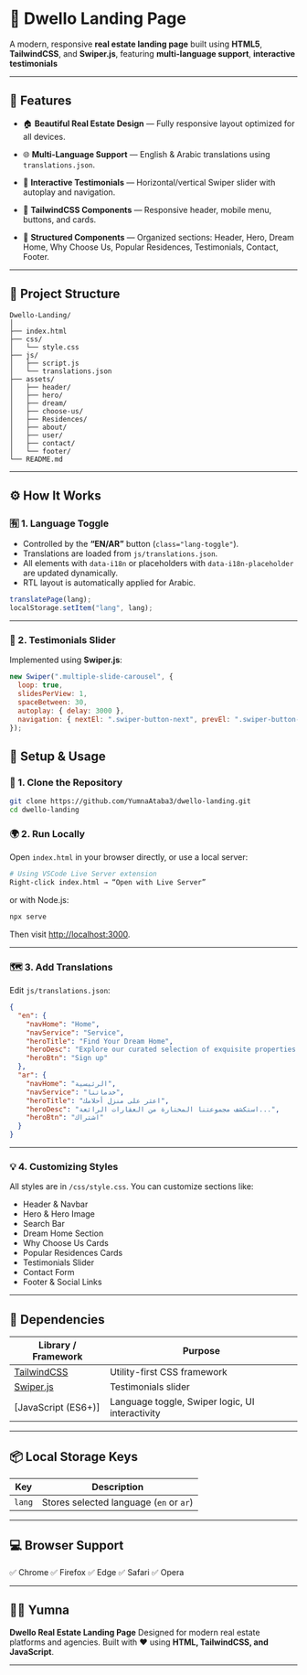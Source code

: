
# 🏡 Dwello Landing Page

A modern, responsive **real estate landing page** built using **HTML5**, **TailwindCSS**, and **Swiper.js**, featuring **multi-language support**, **interactive testimonials**

---

## 🚀 Features

* 🏠 **Beautiful Real Estate Design** — Fully responsive layout optimized for all devices.
* 🌐 **Multi-Language Support** — English & Arabic translations using `translations.json`.

* 💬 **Interactive Testimonials** — Horizontal/vertical Swiper slider with autoplay and navigation.
* 🧭 **TailwindCSS Components** — Responsive header, mobile menu, buttons, and cards.

* 🧩 **Structured Components** — Organized sections: Header, Hero, Dream Home, Why Choose Us, Popular Residences, Testimonials, Contact, Footer.

---

## 🧠 Project Structure

```
Dwello-Landing/
│
├── index.html
├── css/
│   └── style.css
├── js/
│   ├── script.js
│   └── translations.json
├── assets/
│   ├── header/
│   ├── hero/
│   ├── dream/
│   ├── choose-us/
│   ├── Residences/
│   ├── about/
│   ├── user/
│   ├── contact/
│   └── footer/
└── README.md
```

---

## ⚙️ How It Works

### 🈶 1. Language Toggle

* Controlled by the **“EN/AR”** button (`class="lang-toggle"`).
* Translations are loaded from `js/translations.json`.
* All elements with `data-i18n` or placeholders with `data-i18n-placeholder` are updated dynamically.
* RTL layout is automatically applied for Arabic.

```js
translatePage(lang);
localStorage.setItem("lang", lang);
```

---

### 💬 2. Testimonials Slider

Implemented using **Swiper.js**:

```js
new Swiper(".multiple-slide-carousel", {
  loop: true,
  slidesPerView: 1,
  spaceBetween: 30,
  autoplay: { delay: 3000 },
  navigation: { nextEl: ".swiper-button-next", prevEl: ".swiper-button-prev" },
});
```



## 🧩 Setup & Usage

### 🔧 1. Clone the Repository

```bash
git clone https://github.com/YumnaAtaba3/dwello-landing.git
cd dwello-landing
```

### 🌍 2. Run Locally

Open `index.html` in your browser directly, or use a local server:

```bash
# Using VSCode Live Server extension
Right-click index.html → “Open with Live Server”
```

or with Node.js:

```bash
npx serve
```

Then visit [http://localhost:3000](http://localhost:3000).

---

### 🗺️ 3. Add Translations

Edit `js/translations.json`:

```json
{
  "en": {
    "navHome": "Home",
    "navService": "Service",
    "heroTitle": "Find Your Dream Home",
    "heroDesc": "Explore our curated selection of exquisite properties...",
    "heroBtn": "Sign up"
  },
  "ar": {
    "navHome": "الرئيسية",
    "navService": "خدماتنا",
    "heroTitle": "اعثر على منزل أحلامك",
    "heroDesc": "استكشف مجموعتنا المختارة من العقارات الرائعة...",
    "heroBtn": "اشتراك"
  }
}
```

---

### 💡 4. Customizing Styles

All styles are in `/css/style.css`. You can customize sections like:

* Header & Navbar
* Hero & Hero Image
* Search Bar
* Dream Home Section
* Why Choose Us Cards
* Popular Residences Cards
* Testimonials Slider
* Contact Form
* Footer & Social Links

---

## 🧰 Dependencies

| Library / Framework                    | Purpose                                         |
| -------------------------------------- | ----------------------------------------------- |
| [TailwindCSS](https://tailwindcss.com) | Utility-first CSS framework                     |
| [Swiper.js](https://swiperjs.com/)     | Testimonials slider                             |
| [JavaScript (ES6+)]                    | Language toggle, Swiper logic, UI interactivity |

---

## 📦 Local Storage Keys

| Key     | Description                               |
| ------- | ----------------------------------------- |
| `lang`  | Stores selected language (`en` or `ar`)   |


---

## 💻 Browser Support

✅ Chrome
✅ Firefox
✅ Edge
✅ Safari
✅ Opera

---

## 🧑‍💻 Yumna

**Dwello Real Estate Landing Page**
Designed for modern real estate platforms and agencies.
Built with ❤️ using **HTML, TailwindCSS, and JavaScript**.

---


